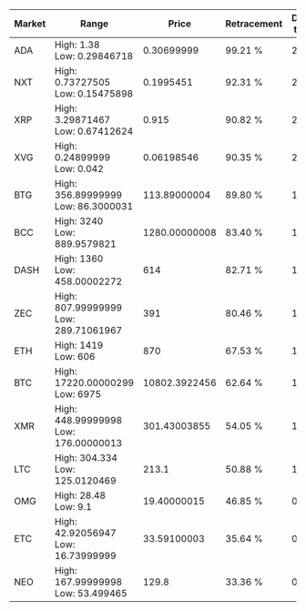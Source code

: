 | Market | Range | Price| Retracement | Doubles to 50% |
| --- | --- | --- | --- | --- |
| ADA | High: 1.38<br />Low: 0.29846718 | 0.30699999 | 99.21 % | 2.73 |
| NXT | High: 0.73727505<br />Low: 0.15475898 | 0.1995451 | 92.31 % | 2.24 |
| XRP | High: 3.29871467<br />Low: 0.67412624 | 0.915 | 90.82 % | 2.17 |
| XVG | High: 0.24899999<br />Low: 0.042 | 0.06198546 | 90.35 % | 2.35 |
| BTG | High: 356.89999999<br />Low: 86.3000031 | 113.89000004 | 89.80 % | 1.95 |
| BCC | High: 3240<br />Low: 889.9579821 | 1280.00000008 | 83.40 % | 1.61 |
| DASH | High: 1360<br />Low: 458.00002272 | 614 | 82.71 % | 1.48 |
| ZEC | High: 807.99999999<br />Low: 289.71061967 | 391 | 80.46 % | 1.40 |
| ETH | High: 1419<br />Low: 606 | 870 | 67.53 % | 1.16 |
| BTC | High: 17220.00000299<br />Low: 6975 | 10802.3922456 | 62.64 % | 1.12 |
| XMR | High: 448.99999998<br />Low: 176.00000013 | 301.43003855 | 54.05 % | 1.04 |
| LTC | High: 304.334<br />Low: 125.0120469 | 213.1 | 50.88 % | 1.01 |
| OMG | High: 28.48<br />Low: 9.1 | 19.40000015 | 46.85 % | 0.00 |
| ETC | High: 42.92056947<br />Low: 16.73999999 | 33.59100003 | 35.64 % | 0.00 |
| NEO | High: 167.99999998<br />Low: 53.499465 | 129.8 | 33.36 % | 0.00 |
